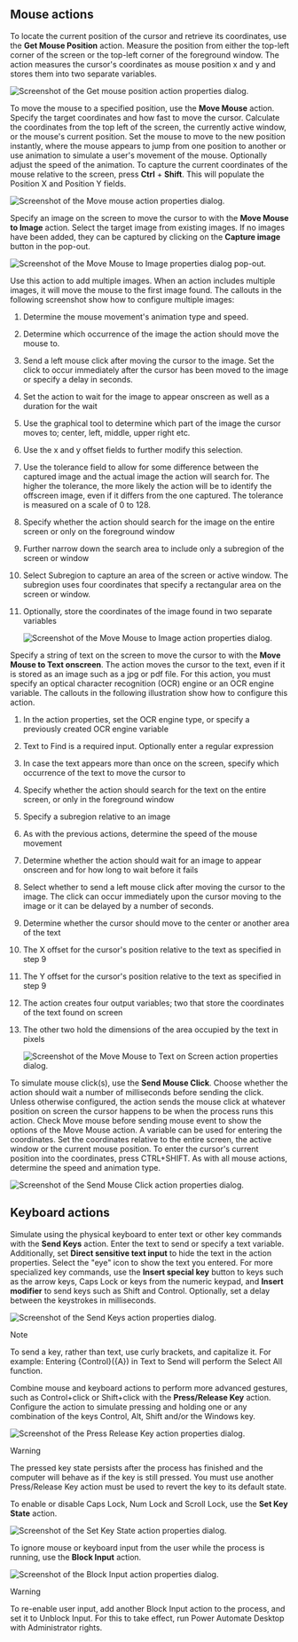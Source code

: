## Mouse actions

To locate the current position of the cursor and retrieve its coordinates, use the **Get Mouse Position** action. Measure the position from either the top-left corner of the screen or the top-left corner of the foreground window. The action measures the cursor's coordinates as mouse position x and y and stores them into two separate variables.

![Screenshot of the Get mouse position action properties dialog.](..\media\mouse-position-action-properties.png)

To move the mouse to a specified position, use the **Move Mouse** action. Specify the target coordinates and how fast to move the cursor. Calculate the coordinates from the top left of the screen, the currently active window, or the mouse's current position. Set the mouse to move to the new position instantly, where the mouse appears to jump from one position to another or use animation to simulate a user's movement of the mouse. Optionally adjust the speed of the animation. To capture the current coordinates of the mouse relative to the screen, press **Ctrl** + **Shift**. This will populate the Position X and Position Y fields.

![Screenshot of the Move mouse action properties dialog.](..\media\move-mouse-properties.png)

Specify an image on the screen to move the cursor to with the **Move Mouse to Image** action. Select the target image from existing images. If no images have been added, they can be captured by clicking on the **Capture image** button in the pop-out.

![Screenshot of the Move Mouse to Image properties dialog pop-out.](..\media\move-mouse-image-properties-popout.png)

Use this action to add multiple images. When an action includes multiple images, it will move the mouse to the first image found. The callouts in the following screenshot show how to configure multiple images:

1. Determine the mouse movement's animation type and speed.
1. Determine which occurrence of the image the action should move the mouse to.
1. Send a left mouse click after moving the cursor to the image. Set the click to occur immediately after the cursor has been moved to the image or specify a delay in seconds.
1. Set the action to wait for the image to appear onscreen as well as a duration for the wait
1. Use the graphical tool to determine which part of the image the cursor moves to; center, left, middle, upper right etc.
1. Use the x and y offset fields to further modify this selection.
1. Use the tolerance field to allow for some difference between the captured image and the actual image the action will search for. The higher the tolerance, the more likely the action will be to identify the offscreen image, even if it differs from the one captured. The tolerance is measured on a scale of 0 to 128.
1. Specify whether the action should search for the image on the entire screen or only on the foreground window
1. Further narrow down the search area to include only a subregion of the screen or window
1. Select Subregion to capture an area of the screen or active window. The subregion uses four coordinates that specify a rectangular area on the screen or window.
1. Optionally, store the coordinates of the image found in two separate variables

   ![Screenshot of the Move Mouse to Image action properties dialog.](..\media\move-mouse-image-action-properties.png)

Specify a string of text on the screen to move the cursor to with the **Move Mouse to Text onscreen**. The action moves the cursor to the text, even if it is stored as an image such as a jpg or pdf file. For this action, you must specify an optical character recognition (OCR) engine or an OCR engine variable. The callouts in the following illustration show how to configure this action.

1. In the action properties, set the OCR engine type, or specify a previously created OCR engine variable
1. Text to Find is a required input. Optionally enter a regular expression
1. In case the text appears more than once on the screen, specify which occurrence of the text to move the cursor to
1. Specify whether the action should search for the text on the entire screen, or only in the foreground window
1. Specify a subregion relative to an image
1. As with the previous actions, determine the speed of the mouse movement
1. Determine whether the action should wait for an image to appear onscreen and for how long to wait before it fails
1. Select whether to send a left mouse click after moving the cursor to the image. The click can occur immediately upon the cursor moving to the image or it can be delayed by a number of seconds.
1. Determine whether the cursor should move to the center or another area of the text
1. The X offset for the cursor's position relative to the text as specified in step 9
1. The Y offset for the cursor's position relative to the text as specified in step 9
1. The action creates four output variables; two that store the coordinates of the text found on screen
1. The other two hold the dimensions of the area occupied by the text in pixels

   ![Screenshot of the Move Mouse to Text on Screen action properties dialog.](..\media\move-mouse-text-screen-action-properties.png)

To simulate mouse click(s), use the **Send Mouse Click**. Choose whether the action should wait a number of milliseconds before sending the click. Unless otherwise configured, the action sends the mouse click at whatever position on screen the cursor happens to be when the process runs this action. Check Move mouse before sending mouse event to show the options of the Move Mouse action. A variable can be used for entering the coordinates. Set the coordinates relative to the entire screen, the active window or the current mouse position. To enter the cursor's current position into the coordinates, press CTRL+SHIFT. As with all mouse actions, determine the speed and animation type.

![Screenshot of the Send Mouse Click action properties dialog.](..\media\send-mouse-click-action.png)

## Keyboard actions

Simulate using the physical keyboard to enter text or other key commands with the **Send Keys** action. Enter the text to send or specify a text variable. Additionally, set **Direct sensitive text input** to hide the text in the action properties. Select the "eye" icon to show the text you entered. For more specialized key commands, use the **Insert special key** button to keys such as the arrow keys, Caps Lock or keys from the numeric keypad, and **Insert modifier** to send keys such as Shift and Control. Optionally, set a delay between the keystrokes in milliseconds. 

![Screenshot of the Send Keys action properties dialog.](..\media\send-keys-action.png)

> [!NOTE]
> To send a key, rather than text, use curly brackets, and capitalize it. For example: Entering {Control}({A}) in Text to Send will perform the Select All function.

Combine mouse and keyboard actions to perform more advanced gestures, such as Control+click or Shift+click with the **Press/Release Key** action. Configure the action to simulate pressing and holding one or any combination of the keys Control, Alt, Shift and/or the Windows key.

![Screenshot of the Press Release Key action properties dialog.](..\media\press-release-key-properties.png)

> [!WARNING]
> The pressed key state persists after the process has finished and the computer will behave as if the key is still pressed. You must use another Press/Release Key action must be used to revert the key to its default state.

To enable or disable Caps Lock, Num Lock and Scroll Lock, use the **Set Key State** action.

![Screenshot of the Set Key State action properties dialog.](..\media\set-key-state-action.png)

To ignore mouse or keyboard input from the user while the process is running, use the **Block Input** action.

![Screenshot of the Block Input action properties dialog.](..\media\block-input-action.png)

> [!WARNING]
> To re-enable user input, add another Block Input action to the process, and set it to Unblock Input. For this to take effect, run Power Automate Desktop with Administrator rights.

